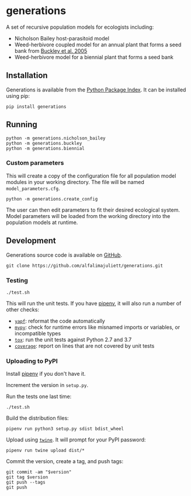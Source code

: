 # generations

A set of recursive population models for ecologists including:

- Nicholson Bailey host-parasitoid model
- Weed-herbivore coupled model for an annual plant that forms a seed bank from [Buckley et al. 2005](http://onlinelibrary.wiley.com/doi/10.1111/j.1365-2664.2005.00991.x/epdf)
- Weed-herbivore model for a biennial plant that forms a seed bank

## Installation

Generations is available from the [Python Package Index](https://pypi.org/project/generations/). It can be installed using pip:

    pip install generations

## Running

    python -m generations.nicholson_bailey
    python -m generations.buckley
    python -m generations.biennial

### Custom parameters

This will create a copy of the configuration file for all population model modules in your working directory. The file will be named `model_parameters.cfg`.

    python -m generations.create_config

The user can then edit parameters to fit their desired ecological system. Model parameters will be loaded from the working directory into the population models at runtime.


## Development

Generations source code is available on [GitHub](https://github.com/alfalimajuliett/generations).

    git clone https://github.com/alfalimajuliett/generations.git

### Testing

    ./test.sh

This will run the unit tests. If you have [pipenv](https://docs.pipenv.org/), it will also run a number of other checks:

- [`yapf`](https://github.com/google/yapf/): reformat the code automatically
- [`mypy`](http://mypy-lang.org): check for runtime errors like misnamed imports or variables, or incompatible types
- [`tox`](https://tox.readthedocs.io/en/latest/): run the unit tests against Python 2.7 and 3.7
- [`coverage`](https://github.com/nedbat/coveragepy): report on lines that are not covered by unit tests


### Uploading to PyPI

Install [pipenv](https://docs.pipenv.org/#install-pipenv-today) if you don't have it.

Increment the version in `setup.py`.

Run the tests one last time:

    ./test.sh

Build the distribution files:

    pipenv run python3 setup.py sdist bdist_wheel

Upload using [`twine`](https://github.com/pypa/twine). It will prompt for your PyPI password:

    pipenv run twine upload dist/*

Commit the version, create a tag, and push tags:

    git commit -am "$version"
    git tag $version
    git push --tags
    git push

